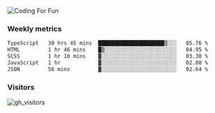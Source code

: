 ![Coding For Fun](https://glitch-art.vercel.app/api/simple?word=<Rise%20/>)

### Weekly metrics

<!--START_SECTION:waka-->

```txt
TypeScript   30 hrs 45 mins  █████████████████████▒░░░   85.76 %
HTML         1 hr 46 mins    █▒░░░░░░░░░░░░░░░░░░░░░░░   04.95 %
SCSS         1 hr 10 mins    ▓░░░░░░░░░░░░░░░░░░░░░░░░   03.30 %
JavaScript   1 hr            ▓░░░░░░░░░░░░░░░░░░░░░░░░   02.80 %
JSON         56 mins         ▓░░░░░░░░░░░░░░░░░░░░░░░░   02.64 %
```

<!--END_SECTION:waka-->


### Visitors
![gh_visitors](https://profile-counter.glitch.me/okyiww/count.svg)